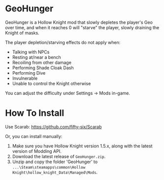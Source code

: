 # GeoHunger

GeoHunger is a Hollow Knight mod that slowly depletes the player's Geo over time, and when it reaches 0 will "starve" the player, slowly draining the Knight of masks.

The player depletion/starving effects do not apply when:
- Talking with NPCs
- Resting at/near a bench
- Recoiling from other damage
- Performing Shade Cloak Dash
- Performing Dive
- Invulnerable
- Unable to control the Knight otherwise

You can adjust the difficulty under Settings -> Mods in-game.

# How To Install
Use Scarab: https://github.com/fifty-six/Scarab

Or, you can install manually:
1. Make sure you have Hollow Knight version 1.5.x, along with the latest version of Modding API.
2. Download the latest release of `GeoHunger.zip`.
3. Unzip and copy the folder 'GeoHunger' to `...\Steam\steamapps\common\Hollow Knight\hollow_knight_Data\Managed\Mods`.
